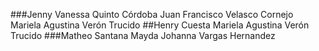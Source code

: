 ###Jenny Vanessa Quinto Córdoba
Juan Francisco Velasco Cornejo
Mariela Agustina Verón Trucido
##Henry Cuesta
Mariela Agustina Verón Trucido
###Matheo Santana
Mayda Johanna Vargas Hernandez